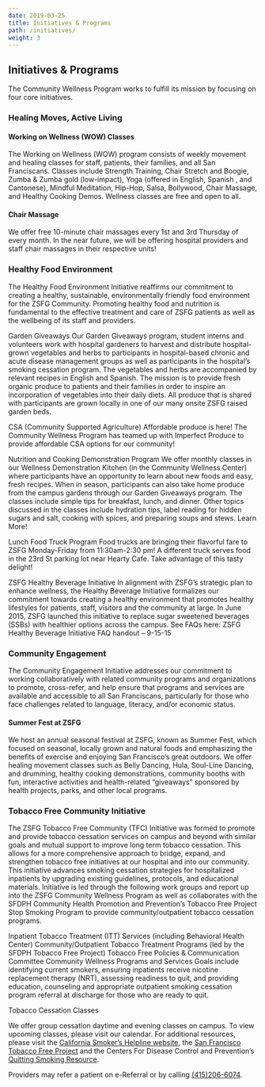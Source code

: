 ```yaml
---
date: 2019-03-25
title: Initiatives & Programs
path: /initiatives/
weight: 3
---
```


## Initiatives & Programs

The Community Wellness Program works to fulfill its mission by focusing on four core initiatives.

### Healing Moves, Active Living

#### Working on Wellness (WOW) Classes

The Working on Wellness (WOW) program consists of weekly movement and healing classes for staff, patients, their families, and all San Franciscans. Classes include Strength Training, Chair Stretch and Boogie, Zumba & Zumba gold (low-impact), Yoga (offered in English, Spanish , and Cantonese), Mindful Meditation, Hip-Hop, Salsa, Bollywood, Chair Massage, and Healthy Cooking Demos. Wellness classes are free and open to all.

#### Chair Massage

We offer free 10-minute chair massages every 1st and 3rd Thursday of every month. In the near future, we will be offering hospital providers and staff chair massages in their respective units!

### Healthy Food Environment

The Healthy Food Environment Initiative reaffirms our commitment to creating a healthy, sustainable, environmentally friendly food environment for the ZSFG Community.  Promoting healthy food and nutrition is fundamental to the effective treatment and care of ZSFG patients as well as the wellbeing of its staff and providers.

Garden Giveaways
Our Garden Giveaways program, student interns and volunteers work with hospital gardeners to harvest and distribute hospital-grown vegetables and herbs to participants in hospital-based chronic and acute disease management groups as well as participants in the hospital’s smoking cessation program. The vegetables and herbs are accompanied by relevant recipes in English and Spanish. The mission is to provide fresh organic produce to patients and their families in order to inspire an incorporation of vegetables into their daily diets. All produce that is shared with participants are grown locally in one of our many onsite ZSFG raised garden beds.

CSA (Community Supported Agriculture)
Affordable produce is here! The Community Wellness Program has teamed up with Imperfect Produce to provide affordable CSA options for our community!

Nutrition and Cooking Demonstration Program
We offer monthly classes in our Wellness Demonstration Kitchen (in the Community Wellness Center) where participants have an opportunity to learn about new foods and easy, fresh recipes. When in season, participants can also take home produce from the campus gardens through our Garden Giveaways program. The classes include simple tips for breakfast, lunch, and dinner. Other topics discussed in the classes include hydration tips, label reading for hidden sugars and salt, cooking with spices, and preparing soups and stews. Learn More!

Lunch Food Truck Program
Food trucks are bringing their flavorful fare to ZSFG  Monday-Friday from 11:30am-2:30 pm! A different truck serves food in the 23rd St parking lot near Hearty Cafe. Take advantage of this tasty delight!

ZSFG Healthy Beverage Initiative
In alignment with ZSFG’s strategic plan to enhance wellness, the Healthy Beverage Initiative formalizes our commitment towards creating a healthy environment that promotes healthy lifestyles for patients, staff, visitors and the community at large. In June 2015, ZSFG launched this initiative to replace sugar sweetened beverages (SSBs) with healthier options across the campus.  See FAQs here: ZSFG Healthy Beverage Initiative FAQ handout – 9-15-15

### Community Engagement
The Community Engagement Initiative addresses our commitment to working collaboratively with related community programs and organizations to promote, cross-refer, and help ensure that programs and services are available and accessible to all San Franciscans, particularly for those who face challenges related to language, literacy, and/or economic status.

#### Summer Fest at ZSFG

We host an annual seasonal festival at ZSFG, known as Summer Fest, which focused on seasonal, locally grown and natural foods and emphasizing the benefits of exercise and enjoying San Francisco’s great outdoors. We offer healing movement classes such as Belly Dancing, Hula, Soul-Line Dancing, and drumming, healthy cooking demonstrations, community booths with fun, interactive activities and health-related “giveaways” sponsored by health projects, parks, and other local programs. 

### Tobacco Free Community Initiative
The ZSFG Tobacco Free Community (TFC) Initiative was formed to promote and provide tobacco cessation services on campus and beyond with similar goals and mutual support to improve long term tobacco cessation. This allows for a more comprehensive approach to bridge, expand, and strengthen tobacco free initiatives at our hospital and into our community.  This initiative advances smoking cessation strategies for hospitalized inpatients by upgrading existing guidelines, protocols, and educational materials. Initiative is led through the following work groups and report up into the ZSFG Community Wellness Program as well as collaborates with the SFDPH Community Health Promotion and Prevention’s Tobacco Free Project Stop Smoking Program to provide community/outpatient tobacco cessation programs.

Inpatient Tobacco Treatment (ITT) Services (including Behavioral Health Center)
Community/Outpatient Tobacco Treatment Programs (led by the SFDPH Tobacco Free Project)
Tobacco Free Policies & Communication Committee
Community Wellness Programs and Services
Goals include identifying current smokers, ensuring inpatients receive nicotine replacement therapy (NRT), assessing readiness to quit, and providing education, counseling and appropriate outpatient smoking cessation program referral at discharge for those who are ready to quit.

Tobacco Cessation Classes

We offer group cessation daytime and evening classes on campus. To view upcoming classes, please visit our calendar. For additional resources, please visit the [California Smoker’s Helpline website](http://www.nobutts.org/ "California Smoker’s Helpline website"), the [San Francisco Tobacco Free Project](http://sanfranciscotobaccofreeproject.org/ "San Francisco Tobacco Free Project") and the Centers For Disease Control and Prevention’s [Quitting Smoking Resource](http://www.cdc.gov/tobacco/data_statistics/fact_sheets/cessation/quitting/index.htm "Quitting Smoking Resource").

Providers may refer a patient on e-Referral or by calling [(415)206-6074](tel:+14152066074 "(415)206-6074").
